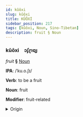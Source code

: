 ```yaml
---
id: kûôxi
slug: kûôxi
title: KÛÔXİ
sidebar_position: 217
tags: [kûôxi, Noun, Sino-Tibetan]
description: fruit § Noun
---
```


### kûôxi&emsp;<span kind="abugida">ɔʄɽıɋȷ</span>

*fruit* **§** [Noun](../../tags/Noun)

**IPA**: /ˈku.o.ʃɪ/

**Verb**: to be a fruit

**Noun**: fruit

**Modifier**: fruit-related

<details>
    <summary>Origin</summary>
    Mandarin 果實 guǒshí /ku̯ɔ.ʂɨ/<br/>
    <em>Sino-Tibetan Language Family</em>
</details>